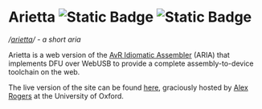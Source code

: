 # Arietta ![Static Badge](https://img.shields.io/badge/version%20-%200.4.3%20-%20green) ![Static Badge](https://img.shields.io/badge/license%20-%20GPLv3%20-%20green)

*/[arietta](https://www.merriam-webster.com/dictionary/arietta)/ - a short aria*

Arietta is a web version of the [AvR Idiomatic Assembler](https://github.com/Silaspace/aria) (ARIA) that implements DFU over WebUSB to provide a complete assembly-to-device toolchain on the web.

The live version of the site can be found [here](https://www.cs.ox.ac.uk/people/alex.rogers/arietta), graciously hosted by [Alex Rogers](https://www.cs.ox.ac.uk/people/alex.rogers) at the University of Oxford.